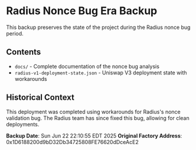 # Radius Nonce Bug Era Backup

This backup preserves the state of the project during the Radius nonce bug period.

## Contents

- `docs/` - Complete documentation of the nonce bug analysis
- `radius-v1-deployment-state.json` - Uniswap V3 deployment state with workarounds

## Historical Context

This deployment was completed using workarounds for Radius's nonce validation bug.
The Radius team has since fixed this bug, allowing for clean deployments.

**Backup Date**: Sun Jun 22 22:10:55 EDT 2025
**Original Factory Address**: 0x1D6188200d9bD32Db34725808FE76620dDceAcE2

